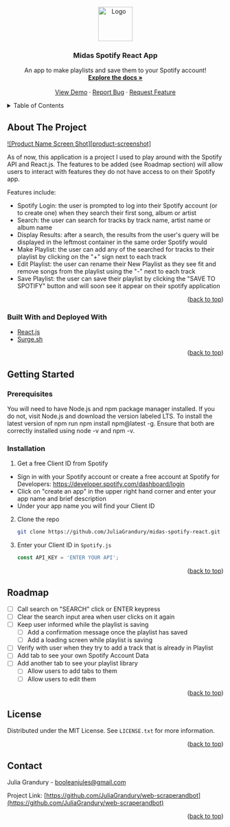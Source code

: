 
<!-- PROJECT LOGO -->
<br />
<div align="center">
  <a href="https://github.com/JuliaGrandury/midas-spotify-react">
    <img src="https://img.icons8.com/fluency/64/000000/music-robot.png" alt="Logo" width="80" height="80">
  </a>

  <h3 align="center">Midas Spotify React App</h3>

  <p align="center">
    An app to make playlists and save them to your Spotify account!
    <br />
    <a href="https://github.com/JuliaGrandury/midas-spotify-react"><strong>Explore the docs »</strong></a>
    <br />
    <br />
    <a href="http://midas-spotifyapp.surge.sh/">View Demo</a>
    ·
    <a href="https://github.com/JuliaGrandury/midas-spotify-react/issues">Report Bug</a>
    ·
    <a href="https://github.com/JuliaGrandury/midas-spotify-react/issues">Request Feature</a>
  </p>
</div>



<!-- TABLE OF CONTENTS -->
<details>
  <summary>Table of Contents</summary>
  <ol>
    <li>
      <a href="#about-the-project">About The Project</a>
      <ul>
        <li><a href="#built-with">Built With</a></li>
      </ul>
    </li>
    <li>
      <a href="#getting-started">Getting Started</a>
      <ul>
        <li><a href="#prerequisites">Prerequisites</a></li>
        <li><a href="#installation">Installation</a></li>
      </ul>
    </li>
    <li><a href="#usage">Usage</a></li>
    <li><a href="#roadmap">Roadmap</a></li>
    <li><a href="#contributing">Contributing</a></li>
    <li><a href="#license">License</a></li>
    <li><a href="#contact">Contact</a></li>
    <li><a href="#acknowledgments">Acknowledgments</a></li>
  </ol>
</details>



<!-- ABOUT THE PROJECT -->
## About The Project

[![Product Name Screen Shot][product-screenshot]](https://example.com)

As of now, this application is a project I used to play around with the Spotify API and React.js. The features to be added (see Roadmap section) will allow users to interact with features they do not have access to on their Spotify app. 

Features include:
* Spotify Login: the user is prompted to log into their Spotify account (or to create one) when they search their first song, album or artist
* Search: the user can search for tracks by track name, artist name or album name
* Display Results: after a search, the results from the user's query will be displayed in the leftmost container in the same order Spotify would
* Make Playlist: the user can add any of the searched for tracks to their playlist by clicking on the "+" sign next to each track
* Edit Playlist: the user can rename their New Playlist as they see fit and remove songs from the playlist using the "-" next to each track
* Save Playlist: the user can save their playlist by clicking the "SAVE TO SPOTIFY" button and will soon see it appear on their spotify application

<p align="right">(<a href="#top">back to top</a>)</p>


### Built With and Deployed With

* [React.js](https://reactjs.org/)
* [Surge.sh](https://surge.sh/)

<p align="right">(<a href="#top">back to top</a>)</p>



<!-- GETTING STARTED -->
## Getting Started

### Prerequisites

You will need to have Node.js and npm package manager installed. If you do not, visit Node.js and download the version labeled LTS. To install the latest version of npm run npm install npm@latest -g. Ensure that both are correctly installed using node -v and npm -v.

### Installation

1. Get a free Client ID from Spotify
* Sign in with your Spotify account or create a free account at Spotify for Developers: https://developer.spotify.com/dashboard/login
* Click on "create an app" in the upper right hand corner and enter your app name and brief description
* Under your app name you will find your Client ID
2. Clone the repo
   ```sh
   git clone https://github.com/JuliaGrandury/midas-spotify-react.git
   ```
3. Enter your Client ID in `Spotify.js`
   ```js
   const API_KEY = 'ENTER YOUR API';
   ```

<p align="right">(<a href="#top">back to top</a>)</p>



<!-- ROADMAP -->
## Roadmap

- [ ] Call search on "SEARCH" click or ENTER keypress
- [ ] Clear the search input area when user clicks on it again
- [ ] Keep user informed while the playlist is saving
    - [ ] Add a confirmation message once the playlist has saved
    - [ ] Add a loading screen while playlist is saving
- [ ] Verify with user when they try to add a track that is already in Playlist
- [ ] Add tab to see your own Spotify Account Data
- [ ] Add another tab to see your playlist library
    - [ ] Allow users to add tabs to them
    - [ ] Allow users to edit them

<p align="right">(<a href="#top">back to top</a>)</p>



<!-- LICENSE -->
## License

Distributed under the MIT License. See `LICENSE.txt` for more information.

<p align="right">(<a href="#top">back to top</a>)</p>



<!-- CONTACT -->
## Contact

Julia Grandury - booleanjules@gmail.com

Project Link: [https://github.com/JuliaGrandury/web-scraperandbot](https://github.com/JuliaGrandury/web-scraperandbot)

<p align="right">(<a href="#top">back to top</a>)</p>
